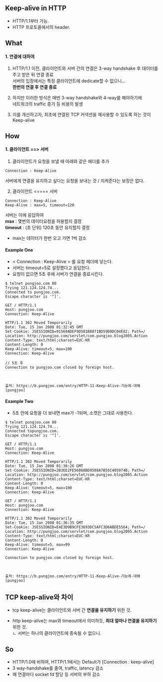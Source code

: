 


## Keep-alive in HTTP  

  * HTTP/1.1부터 가능.  
  * HTTP 프로토콜에서의 header.  
  
## What  

#### 1. 연결에 대하여  

1) HTTP/1.1 이전, 클라이언트와 서버 간의 연결은 3-way handshake 후 데이터를 주고 받은 뒤 연결 종료  
서버의 입장에서는 특정 클라이언트에 dedicate할 수 없으니...  
**한번의 연결 후 연결 종료**  

2) 하지만 이러한 방식은 매번 3-way handshake와 4-way를 해야하기에  
네트워크의 traffic 증가 등 비용의 발생  

3) 이를 개선하고자, 최초에 연결된 TCP 커넥션을 재사용할 수 있도록 하는 것이 Keep-alive  



##  How   

#### 1. 클라이언트 ==> 서버  

1) 클라이언트가 요청을 보낼 때 아래와 같은 헤더를 추가  

```
Connection : Keep-Alive
```
서버에게 연결을 유지하고 싶다는 요청을 보내는 것 / 지켜준다는 보장은 없다.  


2) 클라이언트  <==== 서버

```
Connection : Keep-Alive
Keep-Alive : max=5, timeout=120
```

서버는 이에 응답하여  
**max** : 몇번의 데이터요청을 허용할지 결정  
**timeout** : (초 단위) 120초 동안 유지할지 결정  

  * max는 데이터가 한번 오고 가면 1씩 감소  
  
  



#### Example One  

* < Connection : Keep-Alive > 를 요청 헤더에 넣는다.  
* 서버는 timeout=5로 설정했다고 응답한다.  
* 요청이 없으면 5초 후에 서버가 연결을 종료시킨다.  

```
$ telnet pungjoo.com 80
Trying 121.124.124.74...
Connected to pungjoo.com.
Escape character is '^]'.

GET / HTTP/1.1
Host: pungjoo.com
Connection: Keep-Alive

HTTP/1.1 302 Moved Temporarily
Date: Tue, 15 Jan 2008 01:32:45 GMT
Set-Cookie: JSESSIONID=91569ADEF9D501B8071BD59D0DC04E82; Path=/
Location: http://pungjoo.com/servlet/com.pungjoo.blog2005.Action
Content-Type: text/html;charset=EUC-KR
Content-Length: 0
Keep-Alive: timeout=5, max=100
Connection: Keep-Alive

// 5초 후
Connection to pungjoo.com closed by foreign host.



출처: https://b.pungjoo.com/entry/HTTP-11-Keep-Alive-기능에-대해 [pungjoo]
```


#### Example Two  
  * 5초 안에 요청을 더 보내면 max가 -1되며, 소캣은 그대로 사용한다.  

```
$ telnet pungjoo.com 80
Trying 121.124.124.74...
Connected topungjoo.com.
Escape character is '^]'.

GET / HTTP/1.1
Host: pungjoo.com
Connection: Keep-Alive

HTTP/1.1 302 Moved Temporarily
Date: Tue, 15 Jan 2008 01:36:26 GMT
Set-Cookie: JSESSIONID=2B3EE2FE56868BD9588A7B55C405974B; Path=/
Location: http://pungjoo.com/servlet/com.pungjoo.blog2005.Action
Content-Type: text/html;charset=EUC-KR
Content-Length: 0
Keep-Alive: timeout=5, max=100
Connection: Keep-Alive

GET / HTTP/1.1
Host: pungjoo.com
Connection: Keep-Alive

HTTP/1.1 302 Moved Temporarily
Date: Tue, 15 Jan 2008 01:36:35 GMT
Set-Cookie: JSESSIONID=E4E3D9B9CFE3693DC5AFC3D6ABDE5564; Path=/
Location: http://pungjoo.com/servlet/com.pungjoo.blog2005.Action
Content-Type: text/html;charset=EUC-KR
Content-Length: 0
Keep-Alive: timeout=5, max=99
Connection: Keep-Alive

Connection to pungjoo.com closed by foreign host.



출처: https://b.pungjoo.com/entry/HTTP-11-Keep-Alive-기능에-대해 [pungjoo]
```


## TCP keep-alive와 차이  

* tcp keep-alive는 클라이언트와 서버 간 **연결을 유지하기** 위한 것.  

* http keep-alive는 max와 timeout에서 의미하듯, **최대 얼마나 연결을 유지하기** 위한 것.  
ㄴ 서버는 하나의 클라이언트에 종속될 수 없으니.  





## So  

  * HTTP/1.0에 비하여, HTTP/1.1에서는 Default가 [Connection : keep-alive]  
  * 3 way-handshake를 줄여, traffic, latency 감소  
  * 매 연결마다 socket fd 할당 등 서버의 부하 감소  
  
  










